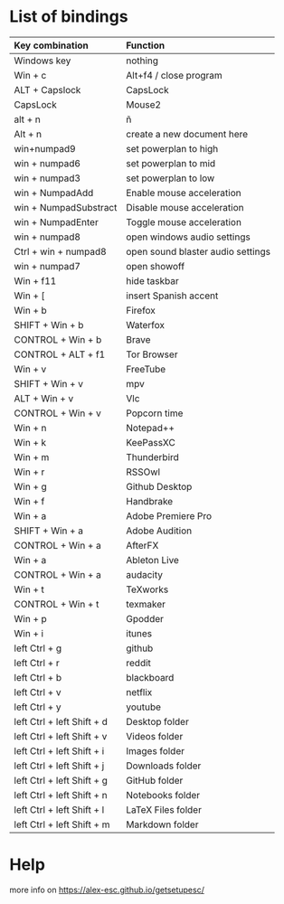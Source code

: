 # List of bindings

|      Key combination       |             Function               |
|:---------------------------|:-----------------------------------|
| Windows key                | nothing                            |
| Win + c                    | Alt+f4 / close program             |
| ALT + Capslock             | CapsLock                           |
| CapsLock                   | Mouse2                             |
| alt + n                    | ñ                                  |
| Alt + n                    | create a new document here         |
| win+numpad9                | set powerplan to high              |
| win + numpad6              | set powerplan to mid               |
| win + numpad3              | set powerplan to low               |
| win + NumpadAdd            | Enable mouse acceleration          |
| win + NumpadSubstract      | Disable mouse acceleration         |
| win + NumpadEnter          | Toggle mouse acceleration          |
| win + numpad8              | open windows audio settings        |
| Ctrl + win + numpad8       | open sound blaster audio settings  |
| win + numpad7              | open showoff                       |
| Win + f11                  | hide taskbar                       |
| Win + [                    | insert Spanish accent              |
| Win + b                    | Firefox                            |
| SHIFT + Win + b            | Waterfox                           |
| CONTROL + Win + b          | Brave                              |
| CONTROL + ALT + f1         | Tor Browser                        |
| Win + v                    | FreeTube                           |
| SHIFT + Win + v            | mpv                                |
| ALT + Win + v              | Vlc                                |
| CONTROL + Win + v          | Popcorn time                       |
| Win + n                    | Notepad++                          |
| Win + k                    | KeePassXC                          |
| Win + m                    | Thunderbird                        |
| Win + r                    | RSSOwl                             |
| Win + g                    | Github Desktop                     |
| Win + f                    | Handbrake                          |
| Win + a                    | Adobe Premiere Pro                 |
| SHIFT + Win + a            | Adobe Audition                     |
| CONTROL + Win + a          | AfterFX                            |
| Win + a                    | Ableton Live                       |
| CONTROL + Win + a          | audacity                           |
| Win + t                    | TeXworks                           |
| CONTROL + Win + t          | texmaker                           |
| Win + p                    | Gpodder                            |
| Win + i                    | itunes                             |
| left Ctrl + g              | github                             |
| left Ctrl + r              | reddit                             |
| left Ctrl + b              | blackboard                         |
| left Ctrl + v              | netflix                            |
| left Ctrl + y              | youtube                            |
| left Ctrl + left Shift + d | Desktop folder                     |
| left Ctrl + left Shift + v | Videos folder                      |
| left Ctrl + left Shift + i | Images folder                      |
| left Ctrl + left Shift + j | Downloads folder                   |
| left Ctrl + left Shift + g | GitHub folder                      |
| left Ctrl + left Shift + n | Notebooks folder                   |
| left Ctrl + left Shift + l | LaTeX Files folder                 |
| left Ctrl + left Shift + m | Markdown folder                    |


# Help

more info on https://alex-esc.github.io/getsetupesc/